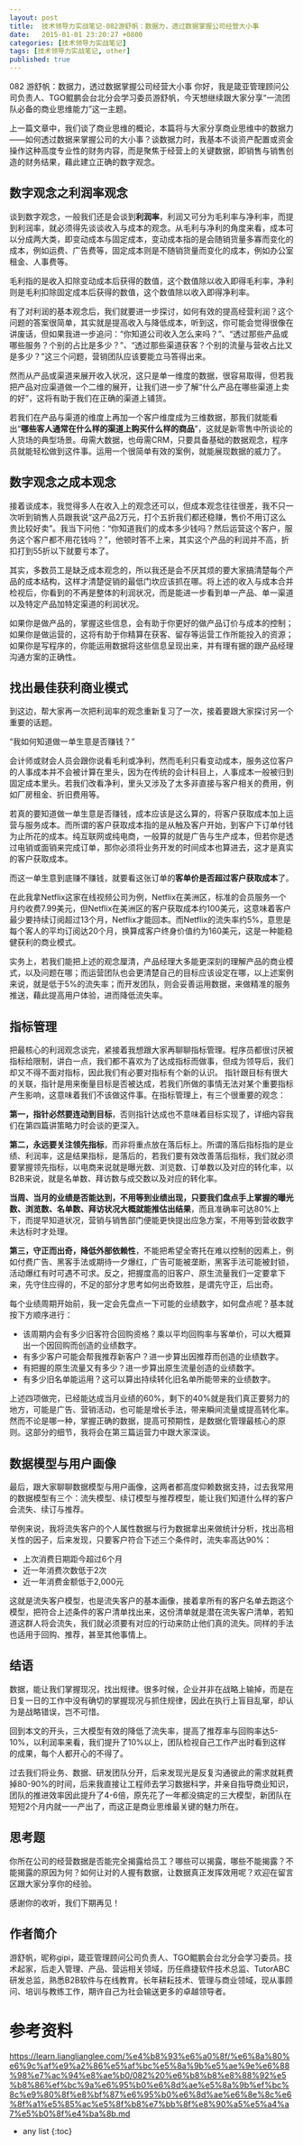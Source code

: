```yaml
---
layout: post
title:  技术领导力实战笔记-082游舒帆：数据力，透过数据掌握公司经营大小事
date:   2015-01-01 23:20:27 +0800
categories: [技术领导力实战笔记]
tags: [技术领导力实战笔记, other]
published: true
---
```




082 游舒帆：数据力，透过数据掌握公司经营大小事
你好，我是箴亚管理顾问公司负责人、TGO鲲鹏会台北分会学习委员游舒帆，今天想继续跟大家分享“一流团队必备的商业思维能力”这一主题。

上一篇文章中，我们谈了商业思维的概论，本篇将与大家分享商业思维中的数据力——如何透过数据来掌握公司的大小事？谈数据力时，我基本不谈资产配置或资金操作这种高度专业性的财务内容，而是聚焦于经营上的关键数据，即销售与销售创造的财务结果，藉此建立正确的数字观念。

## 数字观念之利润率观念

谈到数字观念，一般我们还是会谈到**利润率**，利润又可分为毛利率与净利率，而提到利润率，就必须得先谈谈收入与成本的观念。从毛利与净利的角度来看，成本可以分成两大类，即变动成本与固定成本，变动成本指的是会随销货量多寡而变化的成本，例如运费、广告费等，固定成本则是不随销货量而变化的成本，例如办公室租金、人事费等。

毛利指的是收入扣除变动成本后获得的数值，这个数值除以收入即得毛利率，净利则是毛利扣除固定成本后获得的数值，这个数值除以收入即得净利率。

有了对利润的基本观念后，我们就要进一步探讨，如何有效的提高经营利润？这个问题的答案很简单，其实就是提高收入与降低成本，听到这，你可能会觉得很像在讲废话，但如果我进一步追问：“你知道公司收入怎么来吗？”、“透过那些产品或哪些服务？个别的占比是多少？”、“透过那些渠道获客？个别的流量与营收占比又是多少？”这三个问题，营销团队应该要能立马答得出来。

然而从产品或渠道来展开收入状况，这只是单一维度的数据，很容易取得，但若我把产品对应渠道做一个二维的展开，让我们进一步了解“什么产品在哪些渠道上卖的好”，这将有助于我们在正确的渠道上铺货。

若我们在产品与渠道的维度上再加一个客户维度成为三维数据，那我们就能看出“**哪些客人通常在什么样的渠道上购买什么样的商品**”，这就是新零售中所谈论的人货场的典型场景。毋需大数据，也毋需CRM，只要具备基础的数据观念，程序员就能轻松做到这件事。运用一个很简单有效的案例，就能展现数据的威力了。

## 数字观念之成本观念

接着谈成本，我觉得多人在收入上的观念还可以，但成本观念往往很差，我不只一次听到销售人员跟我说“这产品2万元，打个五折我们都还稳赚，售价不用订这么贵比较好卖”。我当下问他：“你知道我们的成本多少钱吗？然后运营这个客户，服务这个客户都不用花钱吗？”，他顿时答不上来，其实这个产品的利润并不高，折扣打到55折以下就要亏本了。

其实，多数员工是缺乏成本观念的，所以我还是会不厌其烦的要大家搞清楚每个产品的成本结构，这样才清楚促销的最低门坎应该抓在哪。将上述的收入与成本合并检视后，你看到的不再是整体的利润状况，而是能进一步看到单一产品、单一渠道以及特定产品加特定渠道的利润状况。

如果你是做产品的，掌握这些信息，会有助于你更好的做产品订价与成本的控制；如果你是做运营的，这将有助于你精算在获客、留存等运营工作所能投入的资源；如果你是写程序的，你能运用数据将这些信息呈现出来，并有理有据的跟产品经理沟通方案的正确性。

## 找出最佳获利商业模式

到这边，帮大家再一次把利润率的观念重新复习了一次，接着要跟大家探讨另一个重要的话题。

“我如何知道做一单生意是否赚钱？”

会计师或财会人员会跟你说看毛利或净利，然而毛利只看变动成本，服务这位客户的人事成本并不会被计算在里头，因为在传统的会计科目上，人事成本一般被归到固定成本里头。若我们改看净利，里头又涉及了太多非直接与客户相关的费用，例如厂房租金、折旧费用等。

若真的要知道做一单生意是否赚钱，成本应该是这么算的，将客户获取成本加上运营与服务成本。而所谓的客户获取成本指的是从触及客户开始，到客户下订单付钱为止所花的成本。纯互联网或纯电商，一般算的就是广告与生产成本，但若你是透过电销或面销来完成订单，那你必须将业务开发的时间成本也算进去，这才是真实的客户获取成本。

而这一单生意到底赚不赚钱，就要看这张订单的**客单价是否超过客户获取成本**了。

在此我拿Netflix这家在线视频公司为例，Netflix在美洲区，标准的会员服务一个月约收费7.99美元，但Netflix在美洲区的客户获取成本约100美元，这意味着客户最少要持续订阅超过13个月，Netflix才能回本。而Netflix的流失率约5%，意思是每个客人的平均订阅达20个月，换算成客户终身价值约为160美元，这是一种能稳健获利的商业模式。

实务上，若我们能把上述的观念厘清，产品经理大多能更深刻的理解产品的商业模式，以及问题在哪；而运营团队也会更清楚自己的目标应该设定在哪，以上述案例来说，就是低于5%的流失率；而开发团队，则会妥善运用数据，来做精准的服务推送，藉此提高用户体验，进而降低流失率。

## 指标管理

把最核心的利润观念谈完，紧接着我想跟大家再聊聊指标管理。程序员都很讨厌被指标给限制，讲白一点，我们都不喜欢为了达成指标而做事，但成为领导后，我们却又不得不面对指标，因此我们有必要对指标有个新的认识。 指针跟目标有很大的关联，指针是用来衡量目标是否被达成，若我们所做的事情无法对某个重要指标产生影响，这意味着我们不该做这件事。在指标管理上，有三个很重要的观念：

**第一，指针必然要连动到目标**，否则指针达成也不意味着目标实现了，详细内容我们在第四篇讲策略力时会谈的更深入。

**第二，永远要关注领先指标**，而非将重点放在落后标上。所谓的落后指标指的是业绩、利润率，这是结果指标，是落后的，若我们要有效改善落后指标，我们就必须要掌握领先指标，以电商来说就是曝光数、浏览数、订单数以及对应的转化率，以B2B来说，就是名单数、拜访数与成交数以及对应的转化率。

**当周、当月的业绩是否能达到，不用等到业绩出现，只要我们盘点手上掌握的曝光数、浏览数、名单数、拜访状况大概就能推估出结果**，而且准确率可达80%上下，而提早知道状况，营销与销售部门便能更快提出应急方案，不用等到营收数字未达标时才处理。

**第三，守正而出奇，降低外部依赖性**，不能把希望全寄托在难以控制的因素上，例如付费广告、黑客手法或期待一夕爆红，广告可能被垄断，黑客手法可能被封锁，活动爆红有时可遇不可求。反之，把握度高的旧客户、原生流量我们一定要拿下来，先守住应得的，不足的部分才思考如何出奇致胜，是谓先守正，后出奇。

每个业绩周期开始前，我一定会先盘点一下可能的业绩数字，如何盘点呢？基本就按下方顺序进行：

* 该周期内会有多少旧客符合回购资格？乘以平均回购率与客单价，可以大概算出一个因回购而创造的业绩数字。
* 有多少客户可能会帮我推荐新客户？进一步算出因推荐而创造的业绩数字。
* 有把握的原生流量又有多少？进一步算出原生流量创造的业绩数字。
* 有多少旧名单能运用？这可以算出持续转化旧名单所能带来的业绩数字。

上述四项做完，已经能达成当月业绩的60%，剩下的40%就是我们真正要努力的地方，可能是广告、营销活动，也可能是增长手法，带来瞬间流量或提高转化率。然而不论是哪一种，掌握正确的数据，提高可预期性，是数据化管理最核心的原则。这部分的细节，我将会在第三篇运营力中跟大家深谈。

## 数据模型与用户画像

最后，跟大家聊聊数据模型与用户画像，这两者都高度仰赖数据支持，过去我常用的数据模型有三个：流失模型、续订模型与推荐模型，能让我们知道什么样的客户会流失、续订与推荐。

举例来说，我将流失客户的个人属性数据与行为数据拿出来做统计分析，找出高相关性的因子，后来发现，只要客户符合下述三个条件时，流失率高达90%：

* 上次消费日期距今超过6个月
* 近一年消费次数低于2次
* 近一年消费金额低于2,000元

这就是流失客户模型，也是流失客户的基本画像，接着拿所有的客户名单去跑这个模型，把符合上述条件的客户清单找出来，这份清单就是潜在流失客户清单，若知道这群人将会流失，我们就必须要有对应的行动来防止他们真的流失。同样的手法也适用于回购、推荐，甚至其他事情上。

## 结语

数据，能让我们掌握现况，找出规律。很多时候，企业并非在战略上输掉，而是在日复一日的工作中没有确切的掌握现况与抓住规律，因此在执行上盲目乱窜，却认为是战略错误，岂不可惜。

回到本文的开头，三大模型有效的降低了流失率，提高了推荐率与回购率达5-10%，以利润率来看，我们提升了10%以上，团队检视自己工作产出时看到这样的成果，每个人都开心的不得了。

过去我们将业务、数据、研发团队分开，后来发现光是反复沟通彼此的需求就耗费掉80-90%的时间，后来我直接让工程师去学习数据科学，并亲自指导商业知识，团队的推进效率因此提升了4-6倍，原先花了一年都没搞定的三大模型，新团队在短短2个月内就一一产出了，而这正是商业思维最关键的魅力所在。

## 思考题

你所在公司的经营数据是否能完全揭露给员工？哪些可以揭露，哪些不能揭露？不能揭露的原因为何？如何让对的人握有数据，让数据真正发挥效用呢？欢迎在留言区跟大家分享你的经验。

感谢你的收听，我们下期再见！

## 作者简介

游舒帆，昵称gipi，箴亚管理顾问公司负责人、TGO鲲鹏会台北分会学习委员。技术起家，后走入管理、产品、营运相关领域，历任鼎捷软件技术总监、TutorABC研发总监，熟悉B2B软件与在线教育。长年耕耘技术、管理与商业领域，现从事顾问、培训与教练工作，期许自己为社会输送更多的卓越领导者。




# 参考资料

https://learn.lianglianglee.com/%e4%b8%93%e6%a0%8f/%e6%8a%80%e6%9c%af%e9%a2%86%e5%af%bc%e5%8a%9b%e5%ae%9e%e6%88%98%e7%ac%94%e8%ae%b0/082%20%e6%b8%b8%e8%88%92%e5%b8%86%ef%bc%9a%e6%95%b0%e6%8d%ae%e5%8a%9b%ef%bc%8c%e9%80%8f%e8%bf%87%e6%95%b0%e6%8d%ae%e6%8e%8c%e6%8f%a1%e5%85%ac%e5%8f%b8%e7%bb%8f%e8%90%a5%e5%a4%a7%e5%b0%8f%e4%ba%8b.md

* any list
{:toc}
